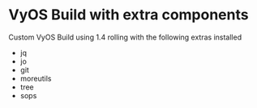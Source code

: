# VyOS Build with extra components

Custom VyOS Build using 1.4 rolling with the following extras installed

- jq
- jo
- git
- moreutils
- tree
- sops
